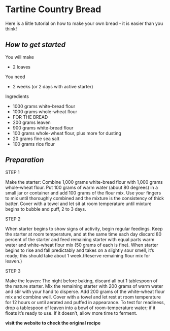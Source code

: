 # __Tartine Country Bread__

Here is a liitle tutorial on how to make your own bread - it is easier than you think! 


## _How to get started_

You will make
- 2 loaves

You need
- 2 weeks (or 2 days with active starter)

Ingredients

- 1000 grams white-bread flour
- 1000 grams whole-wheat flour
- FOR THE BREAD
- 200 grams leaven
- 900 grams white-bread flour
- 100 grams whole-wheat flour, plus more for dusting
- 20 grams fine sea salt
- 100 grams rice flour


## _Preparation_

STEP 1

 Make the starter: Combine 1,000 grams white-bread flour with 1,000 grams whole-wheat flour. Put 100 grams of warm water (about 80 degrees) in a small jar or container and add 100 grams of the flour mix. Use your fingers to mix until thoroughly combined and the mixture is the consistency of thick batter. Cover with a towel and let sit at room temperature until mixture begins to bubble and puff, 2 to 3 days.

STEP 2

 When starter begins to show signs of activity, begin regular feedings. Keep the starter at room temperature, and at the same time each day discard 80 percent of the starter and feed remaining starter with equal parts warm water and white-wheat flour mix (50 grams of each is fine). When starter begins to rise and fall predictably and takes on a slightly sour smell, it’s ready; this should take about 1 week.(Reserve remaining flour mix for leaven.)

STEP 3

 Make the leaven: The night before baking, discard all but 1 tablespoon of the mature starter. Mix the remaining starter with 200 grams of warm water and stir with your hand to disperse. Add 200 grams of the white-wheat flour mix and combine well. Cover with a towel and let rest at room temperature for 12 hours or until aerated and puffed in appearance. To test for readiness, drop a tablespoon of leaven into a bowl of room-temperature water; if it floats it’s ready to use. If it doesn’t, allow more time to ferment.

__visit the website to check the original recipe__